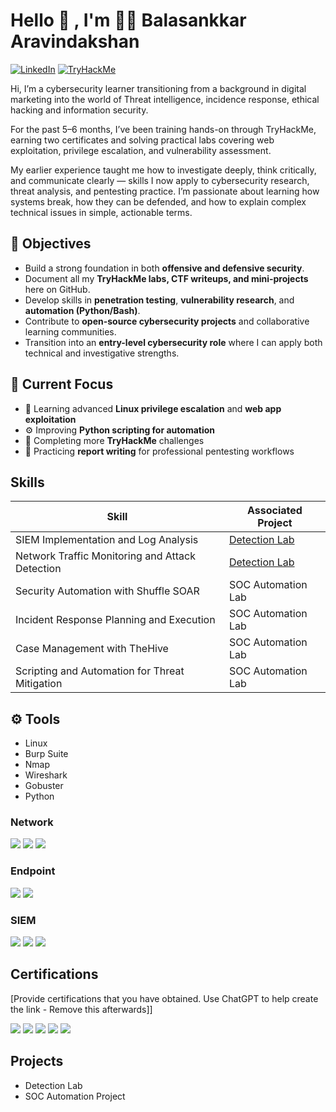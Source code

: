 # Hello 👋 , I'm 🧑‍💻 Balasankkar Aravindakshan 
[![LinkedIn](https://img.shields.io/badge/LinkedIn-0077B5?style=for-the-badge&logo=linkedin&logoColor=white)](https://www.linkedin.com/in/www.linkedin.com/in/balasankkararavindhakshan) [![TryHackMe](https://img.shields.io/badge/TryHackMe-212C42?style=for-the-badge&logo=tryhackme&logoColor=white)](https://tryhackme.com/p/Balasankkar) 

Hi, I’m a cybersecurity learner transitioning from a background in digital marketing into the world of Threat intelligence, incidence response, ethical hacking and information security.

For the past 5–6 months, I’ve been training hands-on through TryHackMe, earning two certificates and solving practical labs covering web exploitation, privilege escalation, and vulnerability assessment.

My earlier experience taught me how to investigate deeply, think critically, and communicate clearly — skills I now apply to cybersecurity research, threat analysis, and pentesting practice. I’m passionate about learning how systems break, how they can be defended, and how to explain complex technical issues in simple, actionable terms.

## 🎯 Objectives

- Build a strong foundation in both **offensive and defensive security**.  
- Document all my **TryHackMe labs, CTF writeups, and mini-projects** here on GitHub.  
- Develop skills in **penetration testing**, **vulnerability research**, and **automation (Python/Bash)**.  
- Contribute to **open-source cybersecurity projects** and collaborative learning communities.  
- Transition into an **entry-level cybersecurity role** where I can apply both technical and investigative strengths.

## 🧠 Current Focus  
- 🧩 Learning advanced **Linux privilege escalation** and **web app exploitation**  
- ⚙️ Improving **Python scripting for automation**  
- 🎯 Completing more **TryHackMe** challenges  
- 🧾 Practicing **report writing** for professional pentesting workflows  

## Skills

| Skill                                         | Associated Project         |
|-----------------------------------------------|----------------------------|
| SIEM Implementation and Log Analysis          | <a href="https://google.com">Detection Lab</a>|
| Network Traffic Monitoring and Attack Detection | <a href="https://google.com">Detection Lab</a>|
| Security Automation with Shuffle SOAR         | SOC Automation Lab|
| Incident Response Planning and Execution      | SOC Automation Lab|
| Case Management with TheHive                  | SOC Automation Lab|
| Scripting and Automation for Threat Mitigation | SOC Automation Lab|

## ⚙️ Tools

- Linux
- Burp Suite
- Nmap
- Wireshark
- Gobuster
- Python

### Network
<div>
    <img src="https://img.shields.io/badge/-Wireshark-1679A7?&style=for-the-badge&logo=Wireshark&logoColor=white" />
    <img src="https://img.shields.io/badge/-Suricata-EF3B2D?&style=for-the-badge&logo=Suricata&logoColor=white" />
    <img src="https://img.shields.io/badge/-Zeek-777BB4?&style=for-the-badge&logo=Zeek&logoColor=white" />
</div>

### Endpoint
<div>
    <img src="https://img.shields.io/badge/-Microsoft_Defender_for_Endpoint-00A4EF?&style=for-the-badge&logo=Microsoft&logoColor=white" />
    <img src="https://img.shields.io/badge/-Velociraptor-4B275F?&style=for-the-badge&logo=Velociraptor&logoColor=white" />
</div>

### SIEM
<div>
    <img src="https://img.shields.io/badge/-Microsoft_Sentinel-0078D4?&style=for-the-badge&logo=Microsoft&logoColor=white" />
    <img src="https://img.shields.io/badge/-Splunk-000000?&style=for-the-badge&logo=Splunk&logoColor=white" />
    <img src="https://img.shields.io/badge/-Elastic-005571?&style=for-the-badge&logo=Elastic&logoColor=white" />
</div>

## Certifications
[Provide certifications that you have obtained. Use ChatGPT to help create the link - Remove this afterwards]]
<div>
<img src="https://img.shields.io/badge/-Security%2B-FF0000?&style=for-the-badge&logo=CompTIA&logoColor=white" />
<img src="https://img.shields.io/badge/-Network%2B-007ACC?&style=for-the-badge&logo=CompTIA&logoColor=white" />
<img src="https://img.shields.io/badge/-A%2B-4D4D4D?&style=for-the-badge&logo=CompTIA&logoColor=white" />
<img src="https://img.shields.io/badge/-CDSA-006400?&style=for-the-badge&logoColor=white" />
<img src="https://img.shields.io/badge/-CCD-000080?&style=for-the-badge&logoColor=white" />
</div>

## Projects
- Detection Lab
- SOC Automation Project

